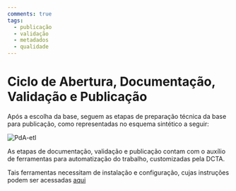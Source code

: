```yaml
---
comments: true
tags:
  - publicação
  - validação
  - metadados
  - qualidade
---
```

# Ciclo de Abertura, Documentação, Validação e Publicação

Após a escolha da base, seguem as etapas de preparação técnica da base para publicação, como representadas no esquema sintético a seguir:

![PdA-etl](https://user-images.githubusercontent.com/52294411/225653344-e26af81e-4373-4fd9-89cb-0082bbe4a2af.jpg)

As etapas de documentação, validação e publicação contam com o auxílio de ferramentas para automatização do trabalho, customizadas pela DCTA. 

Tais ferramentas necessitam de instalação e configuração, cujas instruções podem ser acessadas [aqui](https://github.com/dados-mg/dados-mg.github.io/blob/main/setup-maquina-windows.md)
